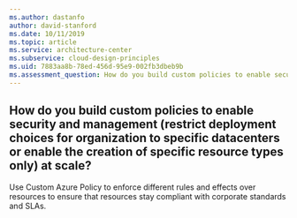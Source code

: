 ```yaml
---
ms.author: dastanfo
author: david-stanford
ms.date: 10/11/2019
ms.topic: article
ms.service: architecture-center
ms.subservice: cloud-design-principles
ms.uid: 7883aa8b-78ed-456d-95e9-002fb3dbeb9b
ms.assessment_question: How do you build custom policies to enable security and management (restrict deployment choices for organization to specific datacenters or enable the creation of specific resource types only) at scale?
---
```

## How do you build custom policies to enable security and management (restrict deployment choices for organization to specific datacenters or enable the creation of specific resource types only) at scale?


Use Custom Azure Policy to enforce different rules and effects over resources to ensure that resources stay compliant with corporate standards and SLAs.